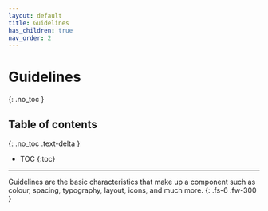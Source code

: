```yaml
---
layout: default
title: Guidelines
has_children: true
nav_order: 2
---
```


# Guidelines
{: .no_toc }

## Table of contents
{: .no_toc .text-delta }

- TOC
{:toc}

---

Guidelines are the basic characteristics that make up a component such as colour, spacing, typography, layout, icons, and much more.
{: .fs-6 .fw-300 }
